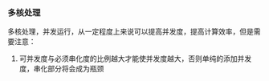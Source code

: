 ### 多核处理

多核处理，并发运行，从一定程度上来说可以提高并发度，提高计算效率，但是需要注意：

1. 可并发度与必须串化度的比例越大才能使并发度越大，否则单纯的添加并发度，串化部分将会成为瓶颈

